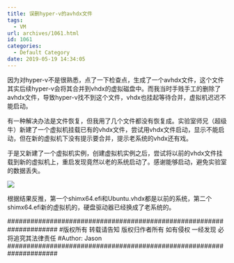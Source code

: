 ```yaml
---
title: 误删hyper-v的avhdx文件
tags:
  - VM
url: archives/1061.html
id: 1061
categories:
  - Default Category
date: 2019-05-19 14:34:05
---
```

因为对hyper-v不是很熟悉，点了一下检查点，生成了一个avhdx文件，这个文件其实后续hyper-v会将其合并到vhdx的虚拟磁盘中。而我当时手贱手工的删除了avhdx文件，导致hyper-v找不到这个文件，vhdx也挂起等待合并，虚拟机迟迟不能启动。

有一种解决办法是文件恢复，但我用了几个文件都没有恢复成。实验室师兄（超级牛）新建了一个虚拟机挂载已有的vhdx文件，尝试用vhdx文件启动，显示不能启动，但在新的虚拟机下没有提示要合并，提示老系统的vhdx还有戏。

于是又新建了一个虚拟机实例，创建虚拟机实例之后，尝试将以前的vhdx文件挂载到新的虚拟机上，重启发现竟然以老的系统启动了。感谢能够启动，避免实验室的数据丢失。

![](/wp/f4w/2020/2019-05-19-hyper-v.png) 

根据结果反推，第一个shimx64.efi和Ubuntu.vhdx都是以前的系统，第二个shimx64.efi新的虚拟机的，硬盘驱动器已经换成了老系统的。

\#####################################################################
\#版权所有 转载请告知 版权归作者所有 如有侵权 一经发现 必将追究其法律责任
\#Author: Jason
\#####################################################################